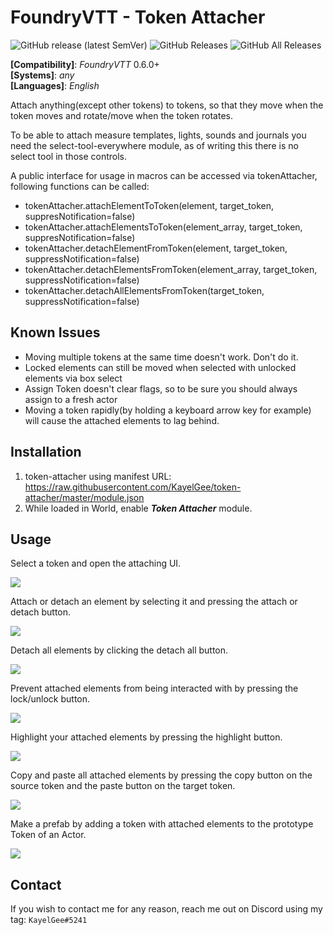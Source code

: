 # FoundryVTT - Token Attacher
![GitHub release (latest SemVer)](https://img.shields.io/github/v/release/KayelGee/token-attacher?style=for-the-badge) 
![GitHub Releases](https://img.shields.io/github/downloads/KayelGee/token-attacher/latest/total?style=for-the-badge) 
![GitHub All Releases](https://img.shields.io/github/downloads/KayelGee/token-attacher/total?style=for-the-badge&label=Downloads+total)  

**[Compatibility]**: *FoundryVTT* 0.6.0+  
**[Systems]**: *any*  
**[Languages]**: *English*  

Attach anything(except other tokens) to tokens, so that they move when the token moves and rotate/move when the token rotates. 

To be able to attach measure templates, lights, sounds and journals you need the select-tool-everywhere module, as of writing this there is no select tool in those controls.

A public interface for usage in macros can be accessed via tokenAttacher, following functions can be called:
 - tokenAttacher.attachElementToToken(element, target_token, suppresNotification=false)
 - tokenAttacher.attachElementsToToken(element_array, target_token, suppresNotification=false)
 - tokenAttacher.detachElementFromToken(element, target_token, suppressNotification=false)
 - tokenAttacher.detachElementsFromToken(element_array, target_token, suppressNotification=false)
 - tokenAttacher.detachAllElementsFromToken(target_token, suppressNotification=false)

## Known Issues
 - Moving multiple tokens at the same time doesn't work. Don't do it.
 - Locked elements can still be moved when selected with unlocked elements via box select
 - Assign Token doesn't clear flags, so to be sure you should always assign to a fresh actor
 - Moving a token rapidly(by holding a keyboard arrow key for example) will cause the attached elements to lag behind.

## Installation

1. token-attacher using manifest URL: https://raw.githubusercontent.com/KayelGee/token-attacher/master/module.json
2. While loaded in World, enable **_Token Attacher_** module.

## Usage

Select a token and open the attaching UI.

![](gifs/open_close_ui.gif)

Attach or detach an element by selecting it and pressing the attach or detach button.

![](gifs/attach_detach.gif)

Detach all elements by clicking the detach all button.

![](gifs/detach_all.gif)

Prevent attached elements from being interacted with by pressing the lock/unlock button.

![](gifs/lock_unlock.gif)

Highlight your attached elements by pressing the highlight button.

![](gifs/highlight.gif)

Copy and paste all attached elements by pressing the copy button on the source token and the paste button on the target token.

![](gifs/copy_paste.gif)

Make a prefab by adding a token with attached elements to the prototype Token of an Actor.

![](gifs/prefab.gif)

## Contact

If you wish to contact me for any reason, reach me out on Discord using my tag: `KayelGee#5241`
